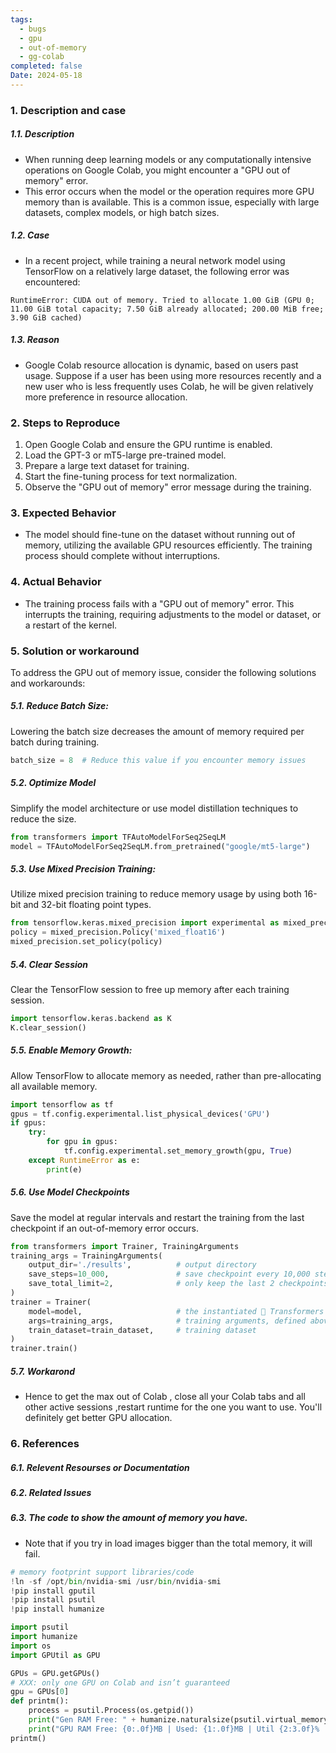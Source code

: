 ```yaml
---
tags:
  - bugs
  - gpu
  - out-of-memory
  - gg-colab
completed: false
Date: 2024-05-18
---
```

### 1. Description and case
##### 1.1. Description
- When running deep learning models or any computationally intensive operations on Google Colab, you might encounter a "GPU out of memory" error. 
- This error occurs when the model or the operation requires more GPU memory than is available. This is a common issue, especially with large datasets, complex models, or high batch sizes.
##### 1.2. Case
- In a recent project, while training a neural network model using TensorFlow on a relatively large dataset, the following error was encountered:
```error
RuntimeError: CUDA out of memory. Tried to allocate 1.00 GiB (GPU 0; 11.00 GiB total capacity; 7.50 GiB already allocated; 200.00 MiB free; 3.90 GiB cached)
```
##### 1.3. Reason
- Google Colab resource allocation is dynamic, based on users past usage. Suppose if a user has been using more resources recently and a new user who is less frequently uses Colab, he will be given relatively more preference in resource allocation.
### 2. Steps to Reproduce
1. Open Google Colab and ensure the GPU runtime is enabled.
2. Load the GPT-3 or mT5-large pre-trained model.
3. Prepare a large text dataset for training.
4. Start the fine-tuning process for text normalization.
5. Observe the "GPU out of memory" error message during the training.
### 3. Expected Behavior
- The model should fine-tune on the dataset without running out of memory, utilizing the available GPU resources efficiently. The training process should complete without interruptions.
### 4. Actual Behavior
- The training process fails with a "GPU out of memory" error. This interrupts the training, requiring adjustments to the model or dataset, or a restart of the kernel.
### 5. Solution or workaround
To address the GPU out of memory issue, consider the following solutions and workarounds:
##### 5.1. Reduce Batch Size:
Lowering the batch size decreases the amount of memory required per batch during training.
```python
batch_size = 8  # Reduce this value if you encounter memory issues
```
##### 5.2. Optimize Model
Simplify the model architecture or use model distillation techniques to reduce the size.
```python
from transformers import TFAutoModelForSeq2SeqLM
model = TFAutoModelForSeq2SeqLM.from_pretrained("google/mt5-large")
```
##### 5.3. Use Mixed Precision Training: 
Utilize mixed precision training to reduce memory usage by using both 16-bit and 32-bit floating point types.
```python
from tensorflow.keras.mixed_precision import experimental as mixed_precision
policy = mixed_precision.Policy('mixed_float16')
mixed_precision.set_policy(policy)
```
##### 5.4. Clear Session
Clear the TensorFlow session to free up memory after each training session.
```python
import tensorflow.keras.backend as K
K.clear_session()
```
##### 5.5. Enable Memory Growth: 
Allow TensorFlow to allocate memory as needed, rather than pre-allocating all available memory.
```python
import tensorflow as tf
gpus = tf.config.experimental.list_physical_devices('GPU')
if gpus:
    try:
        for gpu in gpus:
            tf.config.experimental.set_memory_growth(gpu, True)
    except RuntimeError as e:
        print(e)
```
##### 5.6. Use Model Checkpoints
Save the model at regular intervals and restart the training from the last checkpoint if an out-of-memory error occurs.
```python
from transformers import Trainer, TrainingArguments
training_args = TrainingArguments(
    output_dir='./results',          # output directory
    save_steps=10_000,               # save checkpoint every 10,000 steps
    save_total_limit=2,              # only keep the last 2 checkpoints
)
trainer = Trainer(
    model=model,                     # the instantiated 🤗 Transformers model to be trained
    args=training_args,              # training arguments, defined above
    train_dataset=train_dataset,     # training dataset
)
trainer.train()
```
##### 5.7. Workarond
- Hence to get the max out of Colab , close all your Colab tabs and all other active sessions ,restart runtime for the one you want to use. You'll definitely get better GPU allocation.
### 6. References
##### 6.1. Relevent Resourses or Documentation
##### 6.2. Related Issues
##### 6.3. The code to show the amount of memory you have.
- Note that if you try in load images bigger than the total memory, it will fail.
```python
# memory footprint support libraries/code
!ln -sf /opt/bin/nvidia-smi /usr/bin/nvidia-smi
!pip install gputil
!pip install psutil
!pip install humanize

import psutil
import humanize
import os
import GPUtil as GPU

GPUs = GPU.getGPUs()
# XXX: only one GPU on Colab and isn’t guaranteed
gpu = GPUs[0]
def printm():
    process = psutil.Process(os.getpid())
    print("Gen RAM Free: " + humanize.naturalsize(psutil.virtual_memory().available), " |     Proc size: " + humanize.naturalsize(process.memory_info().rss))
    print("GPU RAM Free: {0:.0f}MB | Used: {1:.0f}MB | Util {2:3.0f}% | Total     {3:.0f}MB".format(gpu.memoryFree, gpu.memoryUsed, gpu.memoryUtil*100, gpu.memoryTotal))
printm()
```
